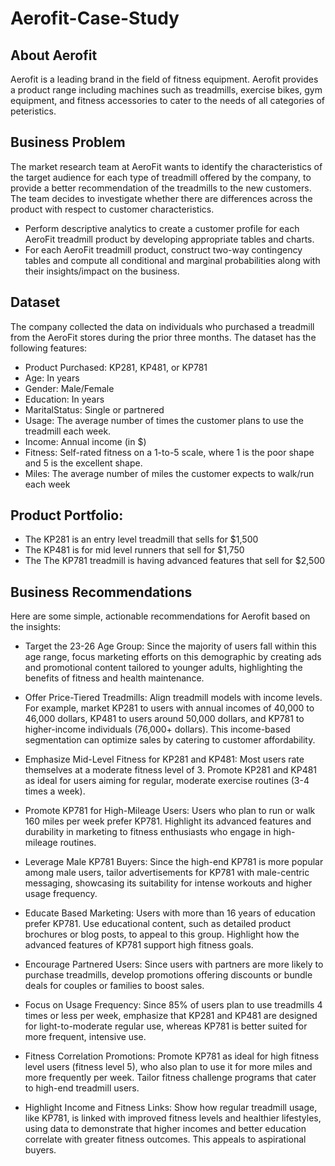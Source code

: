 # Aerofit-Case-Study

## About Aerofit
Aerofit is a leading brand in the field of fitness equipment. Aerofit provides a product range including machines such as treadmills, exercise bikes, gym equipment, and fitness accessories to cater to the needs of all categories of peteristics.

## Business Problem
The market research team at AeroFit wants to identify the characteristics of the target audience for each type of treadmill offered by the company, to provide a better recommendation of the treadmills to the new customers. The team decides to investigate whether there are differences across the product with respect to customer characteristics.

- Perform descriptive analytics to create a customer profile for each AeroFit treadmill product by developing appropriate tables and charts.
- For each AeroFit treadmill product, construct two-way contingency tables and compute all conditional and marginal probabilities along with their insights/impact on the business.

## Dataset
The company collected the data on individuals who purchased a treadmill from the AeroFit stores during the prior three months. The dataset has the following features:

- Product Purchased: KP281, KP481, or KP781
- Age: In years
- Gender: Male/Female
- Education: In years
- MaritalStatus: Single or partnered
- Usage: The average number of times the customer plans to use the treadmill each week.
- Income: Annual income (in $)
- Fitness: Self-rated fitness on a 1-to-5 scale, where 1 is the poor shape and 5 is the excellent shape.
- Miles: The average number of miles the customer expects to walk/run each week

## Product Portfolio:
- The KP281 is an entry level treadmill that sells for $1,500
- The KP481 is for mid level runners that sell for $1,750
- The The KP781 treadmill is having advanced features that sell for $2,500

## Business Recommendations
Here are some simple, actionable recommendations for Aerofit based on the insights:

- Target the 23-26 Age Group: Since the majority of users fall within this age range, focus marketing efforts on this demographic by creating ads and promotional content tailored to younger adults, highlighting the benefits of fitness and health maintenance.

- Offer Price-Tiered Treadmills: Align treadmill models with income levels. For example, market KP281 to users with annual incomes of 40,000 to 46,000 dollars, KP481 to users around 50,000 dollars, and KP781 to higher-income individuals (76,000+ dollars). This income-based segmentation can optimize sales by catering to customer affordability.

- Emphasize Mid-Level Fitness for KP281 and KP481: Most users rate themselves at a moderate fitness level of 3. Promote KP281 and KP481 as ideal for users aiming for regular, moderate exercise routines (3-4 times a week).

- Promote KP781 for High-Mileage Users: Users who plan to run or walk 160 miles per week prefer KP781. Highlight its advanced features and durability in marketing to fitness enthusiasts who engage in high-mileage routines.

- Leverage Male KP781 Buyers: Since the high-end KP781 is more popular among male users, tailor advertisements for KP781 with male-centric messaging, showcasing its suitability for intense workouts and higher usage frequency.

- Educate Based Marketing: Users with more than 16 years of education prefer KP781. Use educational content, such as detailed product brochures or blog posts, to appeal to this group. Highlight how the advanced features of KP781 support high fitness goals.

- Encourage Partnered Users: Since users with partners are more likely to purchase treadmills, develop promotions offering discounts or bundle deals for couples or families to boost sales.

- Focus on Usage Frequency: Since 85% of users plan to use treadmills 4 times or less per week, emphasize that KP281 and KP481 are designed for light-to-moderate regular use, whereas KP781 is better suited for more frequent, intensive use.

- Fitness Correlation Promotions: Promote KP781 as ideal for high fitness level users (fitness level 5), who also plan to use it for more miles and more frequently per week. Tailor fitness challenge programs that cater to high-end treadmill users.

- Highlight Income and Fitness Links: Show how regular treadmill usage, like KP781, is linked with improved fitness levels and healthier lifestyles, using data to demonstrate that higher incomes and better education correlate with greater fitness outcomes. This appeals to aspirational buyers.
